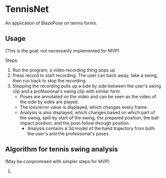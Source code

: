 # TennisNet
 
An application of BlazePose on tennis forms.

## Usage

(This is the goal; not necessarily implemented for MVP)

Steps:
1.  Run the program; a video recording thing pops up
2.  Press record to start recording. The user can back away, take a swing, then run back to stop the recording.
3.  Stopping the recording pulls up a side by side between the user's swing clip and a professional's swing clip with similar form.
    -  Poses are annotated on the video and can be seen as the video of the side by sides are played.
    -  The loss/error value is displayed, which changes every frame.
    -  Analysis is also displayed, which changes based on which part of the swing, split by start of the swing, the prepared position, the ball impact position, and the post-follow through position.
        - Analysis contains a 3d model of the hand trajectory from both the user's and the professional's poses.

## Algorithm for tennis swing analysis

(May be compromised with simpler steps for MVP)

1. 